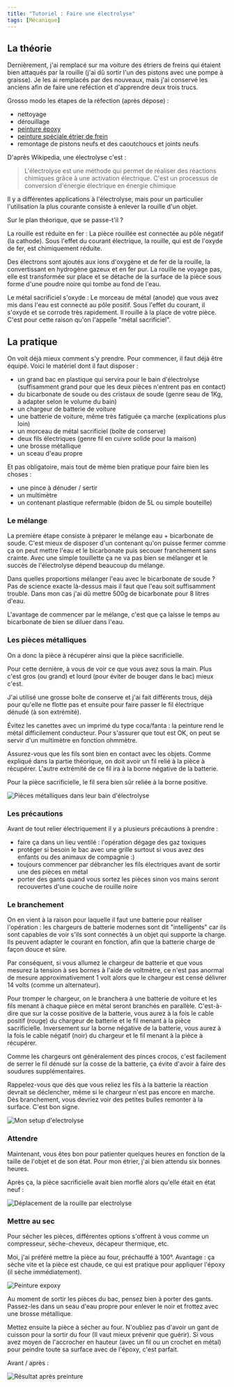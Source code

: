 ```yaml
---
title: "Tutoriel : Faire une électrolyse"
tags: [Mécanique]
---
```


## La théorie

Dernièrement, j'ai remplacé sur ma voiture des étriers de freins qui étaient bien attaqués par la rouille (j'ai dû sortir l'un des pistons avec une pompe à graisse). Je les ai remplacés par des nouveaux, mais j'ai conservé les anciens afin de faire une reféction et d'apprendre deux trois trucs.

Grosso modo les étapes de la réfection (après dépose) :

- nettoyage
- dérouillage
- [peinture époxy](https://www.amazon.fr/dp/B0BZJPQQ4H?th=1)
- [peinture spéciale étrier de frein](https://www.amazon.fr/dp/B0CDM14YWQ)
- remontage de pistons neufs et des caoutchoucs et joints neufs
 
D'après Wikipedia, une électrolyse c'est :

> L'électrolyse est une méthode qui permet de réaliser des réactions chimiques grâce à une activation électrique. C'est un processus de conversion d'énergie électrique en énergie chimique

Il y a différentes applications à l'électrolyse, mais pour un particulier l'utilisation la plus courante consiste à enlever la rouille d'un objet.

Sur le plan théorique, que se passe-t'il ?

La rouille est réduite en fer : La pièce rouillée est connectée au pôle négatif (la cathode). Sous l'effet du courant électrique, la rouille, qui est de l'oxyde de fer, est chimiquement réduite.

Des électrons sont ajoutés aux ions d'oxygène et de fer de la rouille, la convertissant en hydrogène gazeux et en fer pur. La rouille ne voyage pas, elle est transformée sur place et se détache de la surface de la pièce sous forme d'une poudre noire qui tombe au fond de l'eau.

Le métal sacrificiel s'oxyde : Le morceau de métal (anode) que vous avez mis dans l'eau est connecté au pôle positif. Sous l'effet du courant, il s'oxyde et se corrode très rapidement. Il rouille à la place de votre pièce. C'est pour cette raison qu'on l'appelle "métal sacrificiel".

## La pratique

On voit déjà mieux comment s'y prendre. Pour commencer, il faut déjà être équipé. Voici le matériel dont il faut disposer :

- un grand bac en plastique qui servira pour le bain d'électrolyse (suffisamment grand pour que les deux pièces n'entrent pas en contact)
- du bicarbonate de soude ou des cristaux de soude (genre seau de 1Kg, à adapter selon le volume du bain)
- un chargeur de batterie de voiture
- une batterie de voiture, même très fatiguée ça marche (explications plus loin)
- un morceau de métal sacrificiel (boîte de conserve)
- deux fils électriques (genre fil en cuivre solide pour la maison)
- une brosse métallique
- un sceau d'eau propre

Et pas obligatoire, mais tout de même bien pratique pour faire bien les choses :

- une pince à dénuder / sertir
- un multimètre
- un contenant plastique refermable (bidon de 5L ou simple bouteille)

### Le mélange

La première étape consiste à préparer le mélange eau + bicarbonate de soude. C'est mieux de disposer d'un contenant qu'on puisse fermer comme ça on peut mettre l'eau et le bicarbonate puis secouer franchement sans crainte. Avec une simple touillette ça ne va pas bien se mélanger et le succès de l'électrolyse dépend beaucoup du mélange.

Dans quelles proportions mélanger l'eau avec le bicarbonate de soude ? Pas de science exacte là-dessus mais il faut que l'eau soit suffisamment trouble. Dans mon cas j'ai dû mettre 500g de bicarbonate pour 8 litres d'eau.

L'avantage de commencer par le mélange, c'est que ça laisse le temps au bicarbonate de bien se diluer dans l'eau.

### Les pièces métalliques

On a donc la pièce à récupérer ainsi que la pièce sacrificielle.

Pour cette dernière, à vous de voir ce que vous avez sous la main. Plus c'est gros (ou grand) et lourd (pour éviter de bouger dans le bac) mieux c'est.

J'ai utilisé une grosse boîte de conserve et j'ai fait différents trous, déjà pour qu'elle ne flotte pas et ensuite pour faire passer le fil électrique dénudé (à son extrémité).

Évitez les canettes avec un imprimé du type coca/fanta : la peinture rend le métal difficilement conducteur. Pour s'assurer que tout est OK, on peut se servir d'un multimètre en fonction ohmmètre.

Assurez-vous que les fils sont bien en contact avec les objets. Comme expliqué dans la partie théorique, on doit avoir un fil relié à la pièce à récupérer. L'autre extrémité de ce fil ira à la borne négative de la batterie.

Pour la pièce sacrificielle, le fil sera bien sûr reliée à la borne positive.

![Pièces métalliques dans leur bain d'électrolyse](/assets/img/mecanique/electrolyse_bain.jpg)


### Les précautions

Avant de tout relier électriquement il y a plusieurs précautions à prendre :

- faire ça dans un lieu ventilé : l'opération dégage des gaz toxiques
- protéger si besoin le bac avec une grille surtout si vous avez des enfants ou des animaux de compagnie :)
- toujours commencer par débrancher les fils électriques avant de sortir une des pièces en métal
- porter des gants quand vous sortez les pièces sinon vos mains seront recouvertes d'une couche de rouille noire

### Le branchement

On en vient à la raison pour laquelle il faut une batterie pour réaliser l'opération : les chargeurs de batterie modernes sont dit "intelligents" car ils sont capables de voir s'ils sont connectés à un objet qui supporte la charge. Ils peuvent adapter le courant en fonction, afin que la batterie charge de façon douce et sûre.

Par conséquent, si vous allumez le chargeur de batterie et que vous mesurez la tension à ses bornes à l'aide de voltmètre, ce n'est pas anormal de mesure approximativement 1 volt alors que le chargeur est censé délivrer 14 volts (comme un alternateur).

Pour tromper le chargeur, on le branchera à une batterie de voiture et les fils menant à chaque pièce en métal seront branchés en parallèle. C'est-à-dire que sur la cosse positive de la batterie, vous aurez à la fois le cable positif (rouge) du chargeur de batterie et le fil menant à la pièce sacrificielle. Inversement sur la borne négative de la batterie, vous aurez à la fois le cable négatif (noir) du chargeur et le fil menant à la pièce à récupérer.

Comme les chargeurs ont généralement des pinces crocos, c'est facilement de serrer le fil dénudé sur la cosse de la batterie, ça évite d'avoir à faire des soudures supplémentaires.

Rappelez-vous que dès que vous reliez les fils à la batterie la réaction devrait se déclencher, même si le chargeur n'est pas encore en marche. Dès branchement, vous devriez voir des petites bulles remonter à la surface. C'est bon signe.

![Mon setup d'electrolyse](/assets/img/mecanique/electrolyse_setup.jpg)

### Attendre

Maintenant, vous êtes bon pour patienter quelques heures en fonction de la taille de l'objet et de son état. Pour mon étrier, j'ai bien attendu six bonnes heures.

Après ça, la pièce sacrificielle avait bien morflé alors qu'elle était en état neuf :

![Déplacement de la rouille par electrolyse](/assets/img/mecanique/electrolyse_conserve.jpg)


### Mettre au sec

Pour sécher les pièces, différentes options s'offrent à vous comme un compresseur, sèche-cheveux, décapeur thermique, etc.

Moi, j'ai préféré mettre la pièce au four, préchauffé à 100°. Avantage : ça sèche vite et la pièce est chaude, ce qui est pratique pour appliquer l'époxy (il sèche immédiatement).

![Peinture expoxy](/assets/img/mecanique/electrolyse_epoxy.jpg)

Au moment de sortir les pièces du bac, pensez bien à porter des gants. Passez-les dans un seau d'eau propre pour enlever le noir et frottez avec une brosse métallique.

Mettez ensuite la pièce à sécher au four. N'oubliez pas d'avoir un gant de cuisson pour la sortir du four (Il vaut mieux prévenir que guérir). Si vous avez moyen de l'accrocher en hauteur (avec un fil ou un crochet en métal) pour peindre toute sa surface avec de l'époxy, c'est parfait.

Avant / après :

![Résultat après preinture](/assets/img/mecanique/electrolyse_avant_apres.jpg)
